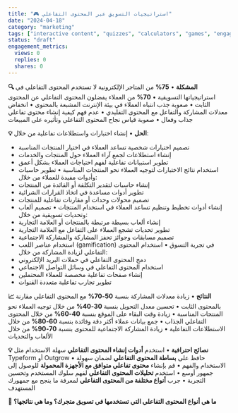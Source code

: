 ```yaml
---
title: "🎮 استراتيجيات التسويق عبر المحتوى التفاعلي"
date: "2024-04-18"
category: "marketing"
tags: ["interactive content", "quizzes", "calculators", "games", "engagement"]
status: "draft"
engagement_metrics:
  views: 0
  replies: 0
  shares: 0
---
```


**🔍 المشكلة**
• **75%** من المتاجر الإلكترونية لا تستخدم المحتوى التفاعلي في استراتيجياتها التسويقية
• **70%** من العملاء يفضلون المحتوى التفاعلي عن المحتوى الثابت
• صعوبة جذب انتباه العملاء في بيئة الإنترنت المشبعة بالمحتوى
• انخفاض معدلات المشاركة والتفاعل مع المحتوى التقليدي
• عدم فهم كيفية إنشاء محتوى تفاعلي جذاب وفعال
• صعوبة قياس نجاح المحتوى التفاعلي وتأثيره على المبيعات

**💡 الحل**
• إنشاء اختبارات واستطلاعات تفاعلية من خلال:
  - تصميم اختبارات شخصية تساعد العملاء في اختيار المنتجات المناسبة
  - إنشاء استطلاعات لجمع آراء العملاء حول المنتجات والخدمات
  - تطوير استبيانات تفاعلية لفهم احتياجات العملاء بشكل أعمق
  - استخدام نتائج الاختبارات لتوجيه العملاء نحو المنتجات المناسبة
• تطوير حاسبات وأدوات مفيدة للعملاء من خلال:
  - إنشاء حاسبات لتقدير التكلفة أو الفائدة من المنتجات
  - تطوير أدوات مساعدة في اتخاذ القرارات الشرائية
  - تصميم محولات وحدات أو مقارنات تفاعلية للمنتجات
  - إنشاء أدوات تخطيط وتنظيم تساعد العملاء في استخدام المنتجات
• تصميم ألعاب وتحديات تسويقية من خلال:
  - إنشاء ألعاب بسيطة مرتبطة بالمنتجات أو العلامة التجارية
  - تطوير تحديات تشجع العملاء على التفاعل مع العلامة التجارية
  - تصميم مسابقات وجوائز تحفز المشاركة والمشاركة الاجتماعية
  - استخدام عناصر اللعب (gamification) في تجربة التسوق
• استخدام المحتوى التفاعلي لزيادة المشاركة من خلال:
  - دمج المحتوى التفاعلي في حملات البريد الإلكتروني
  - استخدام المحتوى التفاعلي في وسائل التواصل الاجتماعي
  - إنشاء صفحات تفاعلية مخصصة للعملاء المحتملين
  - تطوير تجارب تفاعلية متعددة القنوات

**📈 النتائج**
• زيادة معدلات المشاركة بنسبة **50-70%** مع المحتوى التفاعلي مقارنة بالمحتوى الثابت
• تحسين معدل التحويل بنسبة **30-40%** من خلال توجيه العملاء نحو المنتجات المناسبة
• زيادة وقت البقاء على الموقع بنسبة **40-60%** من خلال المحتوى التفاعلي الجذاب
• جمع بيانات عملاء أكثر دقة وفائدة بنسبة **60-80%** من خلال الاستطلاعات التفاعلية
• زيادة المشاركة الاجتماعية للمحتوى بنسبة **70-90%** من خلال الألعاب والتحديات

**💡 نصائح احترافية**
• استخدم **أدوات إنشاء المحتوى التفاعلي** سهلة الاستخدام مثل Typeform أو Outgrow
• حافظ على **بساطة المحتوى التفاعلي** لضمان سهولة الاستخدام والفهم
• قم بإنشاء **محتوى تفاعلي متوافق مع الأجهزة المحمولة** للوصول إلى جمهور أوسع
• استخدم **تحليلات المحتوى التفاعلي** لفهم سلوك المستخدم وتحسين التجربة
• جرب **أنواع مختلفة من المحتوى التفاعلي** لمعرفة ما ينجح مع جمهورك المستهدف

**💭 ما هي أنواع المحتوى التفاعلي التي تستخدمها في تسويق متجرك؟ وما هي نتائجها؟**
